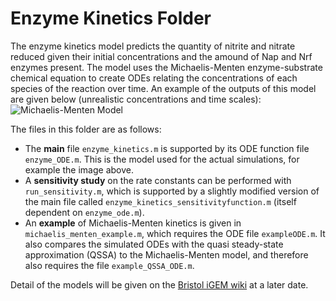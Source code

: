 # Enzyme Kinetics Folder
The enzyme kinetics model predicts the quantity of nitrite and nitrate reduced given their initial concentrations and the amound of Nap and Nrf enzymes present. The model uses the Michaelis-Menten enzyme-substrate chemical equation to create ODEs relating the concentrations of each species of the reaction over time. An example of the outputs of this model are given below (unrealistic concentrations and time scales):
![Michaelis-Menten Model](http://i.imgur.com/kAz6iM0.png)

The files in this folder are as follows:
* The **main** file `enzyme_kinetics.m` is supported by its ODE function file `enzyme_ODE.m`. This is the model used for the actual simulations, for example the image above.
* A **sensitivity study** on the rate constants can be performed with `run_sensitivity.m`, which is supported by a slightly modified version of the main file called `enzyme_kinetics_sensitivityfunction.m` (itself dependent on `enzyme_ode.m`).
* An **example** of Michaelis-Menten kinetics is given in `michaelis_menten_example.m`, which requires the ODE file `exampleODE.m`. It also compares the simulated ODEs with the quasi steady-state approximation (QSSA) to the Michaelis-Menten model, and therefore also requires the file `example_QSSA_ODE.m`.

Detail of the models will be given on the [Bristol iGEM wiki](http://2017.igem.org/Team:Bristol) at a later date.
